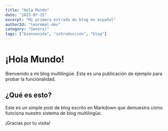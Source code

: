 ```yaml
---
title: "Hola Mundo"
date: "2023-07-15"
excerpt: "Mi primera entrada de blog en español"
authorId: "teoremal-dev"
category: "General"
tags: ["bienvenida", "introducción", "blog"]
---
```


# ¡Hola Mundo!

Bienvenido a mi blog multilingüe. Esta es una publicación de ejemplo para probar la funcionalidad.

## ¿Qué es esto?

Este es un simple post de blog escrito en Markdown que demuestra cómo funciona nuestro sistema de blog multilingüe.

¡Gracias por tu visita!
